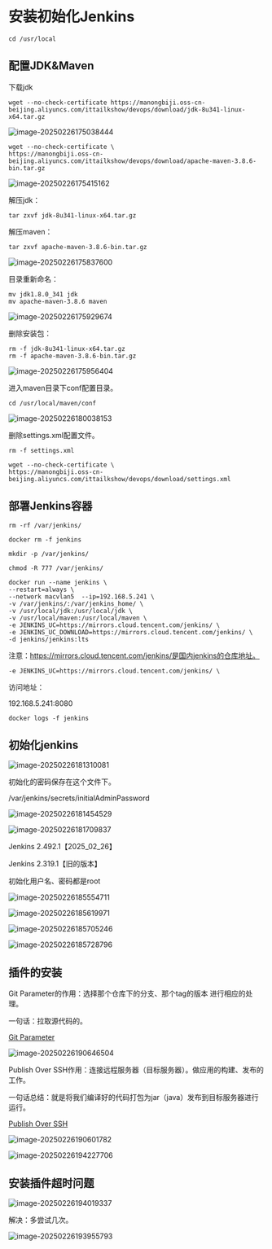 # 安装初始化Jenkins



```shell
cd /usr/local
```

## 配置JDK&Maven

下载jdk

```shell
wget --no-check-certificate https://manongbiji.oss-cn-beijing.aliyuncs.com/ittailkshow/devops/download/jdk-8u341-linux-x64.tar.gz
```

![image-20250226175038444](demo04_2025_02_28.assets/image-20250226175038444.png)



```
wget --no-check-certificate \
https://manongbiji.oss-cn-beijing.aliyuncs.com/ittailkshow/devops/download/apache-maven-3.8.6-bin.tar.gz
```

![image-20250226175415162](demo04_2025_02_28.assets/image-20250226175415162.png)

解压jdk：

```shell
tar zxvf jdk-8u341-linux-x64.tar.gz
```

解压maven：

```
tar zxvf apache-maven-3.8.6-bin.tar.gz
```

![image-20250226175837600](demo04_2025_02_28.assets/image-20250226175837600.png)



目录重新命名：

```
mv jdk1.8.0_341 jdk
mv apache-maven-3.8.6 maven
```

![image-20250226175929674](demo04_2025_02_28.assets/image-20250226175929674.png)

删除安装包：

```
rm -f jdk-8u341-linux-x64.tar.gz 
rm -f apache-maven-3.8.6-bin.tar.gz 
```

![image-20250226175956404](demo04_2025_02_28.assets/image-20250226175956404.png)

进入maven目录下conf配置目录。

```
cd /usr/local/maven/conf
```

![image-20250226180038153](demo04_2025_02_28.assets/image-20250226180038153.png)



删除settings.xml配置文件。

```
rm -f settings.xml
```



```
wget --no-check-certificate \
https://manongbiji.oss-cn-beijing.aliyuncs.com/ittailkshow/devops/download/settings.xml
```



## 部署Jenkins容器



```
rm -rf /var/jenkins/
```



```
docker rm -f jenkins
```



```
mkdir -p /var/jenkins/
```



```
chmod -R 777 /var/jenkins/
```



```
docker run --name jenkins \
--restart=always \
--network macvlan5  --ip=192.168.5.241 \
-v /var/jenkins/:/var/jenkins_home/ \
-v /usr/local/jdk:/usr/local/jdk \
-v /usr/local/maven:/usr/local/maven \
-e JENKINS_UC=https://mirrors.cloud.tencent.com/jenkins/ \
-e JENKINS_UC_DOWNLOAD=https://mirrors.cloud.tencent.com/jenkins/ \
-d jenkins/jenkins:lts
```

注意：https://mirrors.cloud.tencent.com/jenkins/是国内jenkins的仓库地址。

```
-e JENKINS_UC=https://mirrors.cloud.tencent.com/jenkins/ \
```

访问地址：

192.168.5.241:8080





```
docker logs -f jenkins
```





## 初始化jenkins

![image-20250226181310081](demo04_2025_02_28.assets/image-20250226181310081.png)



初始化的密码保存在这个文件下。

/var/jenkins/secrets/initialAdminPassword

![image-20250226181454529](demo04_2025_02_28.assets/image-20250226181454529.png)







![image-20250226181709837](demo04_2025_02_28.assets/image-20250226181709837.png)

Jenkins 2.492.1【2025_02_26】

Jenkins 2.319.1【旧的版本】



初始化⽤户名、密码都是root

![image-20250226185554711](demo04_2025_02_28.assets/image-20250226185554711.png)









![image-20250226185619971](demo04_2025_02_28.assets/image-20250226185619971.png)









![image-20250226185705246](demo04_2025_02_28.assets/image-20250226185705246.png)









![image-20250226185728796](demo04_2025_02_28.assets/image-20250226185728796.png)





## 插件的安装

Git Parameter的作用：选择那个仓库下的分支、那个tag的版本 进行相应的处理。

一句话：拉取源代码的。

[Git Parameter](https://plugins.jenkins.io/git-parameter)

![image-20250226190646504](demo04_2025_02_28.assets/image-20250226190646504.png)

Publish Over SSH作用：连接远程服务器（目标服务器）。做应用的构建、发布的工作。

一句话总结：就是将我们编译好的代码打包为jar（java）发布到目标服务器进行运行。

[Publish Over SSH](https://plugins.jenkins.io/publish-over-ssh)

![image-20250226190601782](demo04_2025_02_28.assets/image-20250226190601782.png)



![image-20250226194227706](demo04_2025_02_28.assets/image-20250226194227706.png)





## 安装插件超时问题



![image-20250226194019337](demo04_2025_02_28.assets/image-20250226194019337.png)

解决：多尝试几次。

![image-20250226193955793](demo04_2025_02_28.assets/image-20250226193955793.png)













